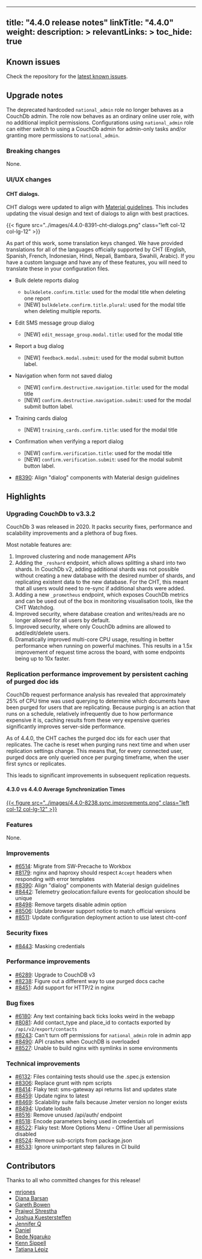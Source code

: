 
---
title: "4.4.0 release notes"
linkTitle: "4.4.0"
weight:
description: >
relevantLinks: >
toc_hide: true
---

## Known issues

Check the repository for the [latest known issues](https://github.com/medic/cht-core/issues?q=is%3Aissue+label%3A%22Affects%3A+4.4.0%22).

## Upgrade notes

The deprecated hardcoded `national_admin` role no longer behaves as a CouchDb admin. The role now behaves as an ordinary online user role, with no additional implicit permissions.
Configurations using `national_admin` role can either switch to using a CouchDb admin for admin-only tasks and/or granting more permissions to `national_admin`.

### Breaking changes

None.

### UI/UX changes

#### CHT dialogs.

CHT dialogs were updated to align with [Material guidelines](https://m3.material.io/components/dialogs/guidelines). This includes updating the visual design and text of dialogs to align with best practices.

{{< figure src="../images/4.4.0-8391-cht-dialogs.png" class="left col-12 col-lg-12" >}}
<br clear="all">

As part of this work, some translation keys changed. We have provided translations for all of the languages officially supported by CHT (English, Spanish, French, Indonesian, Hindi, Nepali, Bambara, Swahili, Arabic). If you have a custom language and have any of these features, you will need to translate these in your configuration files.
- Bulk delete reports dialog
  - `bulkdelete.confirm.title`: used for the modal title when deleting one report
  - [NEW] `bulkdelete.confirm.title.plural`: used for the modal title when deleting multiple reports.
- Edit SMS message group dialog
  - [NEW] `edit_message_group.modal.title`: used for the modal title
- Report a bug dialog
  - [NEW] `feedback.modal.submit`: used for the modal submit button label.
- Navigation when form not saved dialog
  - [NEW] `confirm.destructive.navigation.title`: used for the modal title
  - [NEW] `confirm.destructive.navigation.submit`: used for the modal submit button label.
- Training cards dialog
  - [NEW] `training_cards.confirm.title`: used for the modal title
- Confirmation when verifying a report dialog
  - [NEW] `confirm.verification.title`: used for the modal title
  - [NEW] `confirm.verification.submit`: used for the modal submit button label.

- [#8390](https://github.com/medic/cht-core/issues/8390): Align "dialog" components with Material design guidelines


## Highlights

### Upgrading CouchDb to v3.3.2

CouchDb 3 was released in 2020. It packs security fixes, performance and scalability improvements and a plethora of bug fixes.


Most notable features are:
1. Improved clustering and node management APIs
2. Adding the `_reshard` endpoint, which allows splitting a shard into two shards. In CouchDb v2, adding additional shards was not possible without creating a new database with the desired number of shards, and replicating existent data to the new database. For the CHT, this meant that all users would need to re-sync if additional shards were added.
3. Adding a new `_prometheus` endpoint, which exposes CouchDb metrics and can be used out of the box in monitoring visualisation tools, like the CHT Watchdog.
4. Improved security, where database creation and writes/reads are no longer allowed for all users by default.
5. Improved security, where only CouchDb admins are allowed to add/edit/delete users.
6. Dramatically improved multi-core CPU usage, resulting in better performance when running on powerful machines. This results in a 1.5x improvement of request time across the board, with some endpoints being up to 10x faster.

### Replication performance improvement by persistent caching of purged doc ids

CouchDb request performance analysis has revealed that approximately 25% of CPU time was used querying to determine which documents have been purged for users that are replicating.
Because purging is an action that runs on a schedule, relatively infrequently due to how performance expensive it is, caching results from these very expensive queries significantly improves server-side performance.

As of 4.4.0, the CHT caches the purged doc ids for each user that replicates. The cache is reset when purging runs next time and when user replication settings change. This means that, for every connected user, purged docs are only queried once per purging timeframe, when the user first syncs or replicates.

This leads to significant improvements in subsequent replication requests.

#### 4.3.0 vs 4.4.0 Average Synchronization Times

[{{< figure src="../images/4.4.0-8238.sync.improvements.png" class="left col-12 col-lg-12" >}}](../images/4.4.0-8238.sync.improvements.png)

### Features

None.

### Improvements

- [#6514](https://github.com/medic/cht-core/issues/6514): Migrate from SW-Precache to Workbox
- [#8179](https://github.com/medic/cht-core/issues/8179): nginx and haproxy should respect `Accept` headers when responding with error templates
- [#8390](https://github.com/medic/cht-core/issues/8390): Align "dialog" components with Material design guidelines
- [#8442](https://github.com/medic/cht-core/issues/8442): Telemetry geolocation:failure events for geolocation should be unique
- [#8498](https://github.com/medic/cht-core/issues/8498): Remove targets disable admin option
- [#8506](https://github.com/medic/cht-core/issues/8506): Update browser support notice to match official versions
- [#8511](https://github.com/medic/cht-core/issues/8511): Update configuration deployment action to use latest cht-conf

### Security fixes

- [#8443](https://github.com/medic/cht-core/issues/8443): Masking credentials

### Performance improvements

- [#6289](https://github.com/medic/cht-core/issues/6289): Upgrade to CouchDB v3
- [#8238](https://github.com/medic/cht-core/issues/8238): Figure out a different way to use purged docs cache
- [#8451](https://github.com/medic/cht-core/issues/8451): Add support for HTTP/2 in nginx

### Bug fixes

- [#6180](https://github.com/medic/cht-core/issues/6180): Any text containing back ticks looks weird in the webapp
- [#8081](https://github.com/medic/cht-core/issues/8081): Add contact_type and place_id to contacts exported by `/api/v2/export/contacts`
- [#8243](https://github.com/medic/cht-core/issues/8243): Can't turn off permissions for `national_admin` role in admin app
- [#8490](https://github.com/medic/cht-core/issues/8490): API crashes when CouchDB is overloaded
- [#8527](https://github.com/medic/cht-core/issues/8527): Unable to build nginx with symlinks in some environments

### Technical improvements

- [#6132](https://github.com/medic/cht-core/issues/6132): Files containing tests should use the .spec.js extension
- [#8306](https://github.com/medic/cht-core/issues/8306): Replace grunt with npm scripts
- [#8414](https://github.com/medic/cht-core/issues/8414): Flaky test: sms-gateway api returns list and updates state
- [#8459](https://github.com/medic/cht-core/issues/8459): Update nginx to latest
- [#8469](https://github.com/medic/cht-core/issues/8469): Scalability suite fails because Jmeter version no longer exists
- [#8494](https://github.com/medic/cht-core/issues/8494): Update lodash
- [#8516](https://github.com/medic/cht-core/issues/8516): Remove unused /api/auth/ endpoint
- [#8518](https://github.com/medic/cht-core/issues/8518): Encode parameters being used in credentials url
- [#8522](https://github.com/medic/cht-core/issues/8522): Flaky test: More Options Menu - Offline User all permissions disabled
- [#8524](https://github.com/medic/cht-core/issues/8524): Remove sub-scripts from package.json
- [#8533](https://github.com/medic/cht-core/issues/8533): Ignore unimportant step failures in CI build




## Contributors

Thanks to all who committed changes for this release!

- [mrjones](https://github.com/mrjones-plip)
- [Diana Barsan](https://github.com/dianabarsan)
- [Gareth Bowen](https://github.com/garethbowen)
- [Prajwol Shrestha](https://github.com/PrjShrestha)
- [Joshua Kuestersteffen](https://github.com/jkuester)
- [Jennifer Q](https://github.com/latin-panda)
- [Daniel](https://github.com/nydr)
- [Bede Ngaruko](https://github.com/ngaruko)
- [Kenn Sippell](https://github.com/kennsippell)
- [Tatiana Lépiz](https://github.com/tatilepizs)


